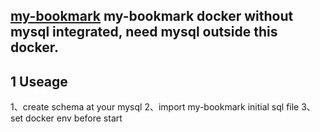 ## [my-bookmark](https://github.com/luchenqun/my-bookmark) my-bookmark docker without mysql integrated, need mysql outside this docker.

1 Useage
------------------
1、create schema at your mysql
2、import my-bookmark initial sql file 
3、set docker env before start